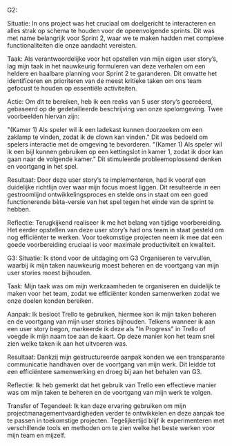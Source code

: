 G2:

Situatie: In ons project was het cruciaal om doelgericht te interacteren en alles strak op schema te houden voor de opeenvolgende sprints. Dit was met name belangrijk voor Sprint 2, waar we te maken hadden met complexe functionaliteiten die onze aandacht vereisten.

Taak: Als verantwoordelijke voor het opstellen van mijn eigen user story’s, lag mijn taak in het nauwkeurig formuleren van deze verhalen om een heldere en haalbare planning voor Sprint 2 te garanderen. Dit omvatte het identificeren en prioriteren van de meest kritieke taken om ons team gefocust te houden op essentiële activiteiten.

Actie: Om dit te bereiken, heb ik een reeks van 5 user story’s gecreëerd, gebaseerd op de gedetailleerde beschrijving van onze spelomgeving. Twee voorbeelden hiervan zijn:

"(Kamer 1) Als speler wil ik een ladekast kunnen doorzoeken om een zaklamp te vinden, zodat ik de clown kan vinden." Dit was bedoeld om spelers interactie met de omgeving te bevorderen.
"(Kamer 1) Als speler wil ik een bijl kunnen gebruiken op een kettingslot in kamer 1, zodat ik door kan gaan naar de volgende kamer." Dit stimuleerde probleemoplossend denken en voortgang in het spel.

Resultaat: Door deze user story’s te implementeren, had ik vooraf een duidelijke richtlijn over waar mijn focus moest liggen. Dit resulteerde in een gestroomlijnd ontwikkelingsproces en stelde ons in staat om een goed functionerende bèta-versie van het spel tegen het einde van de sprint te hebben.

Reflectie: Terugkijkend realiseer ik me het belang van tijdige voorbereiding. Het eerder opstellen van deze user story’s had ons team in staat gesteld om nog efficiënter te werken. Voor toekomstige projecten neem ik mee dat een goede voorbereiding cruciaal is voor maximale productiviteit en kwaliteit.

G3:
Situatie: Ik stond voor de uitdaging om G3 Organiseren te vervullen, waarbij ik mijn taken nauwkeurig moest beheren en de voortgang van mijn user stories moest bijhouden.

Taak: Mijn taak was om mijn werkzaamheden te organiseren en duidelijk te maken voor het team, zodat we efficiënter konden samenwerken zodat we onze doelen konden bereiken.

Aanpak: Ik besloot Trello te gebruiken, hiermee kon ik mijn taken beheren en de voortgang van mijn user stories bijhouden. Telkens wanneer ik aan een user story begon, markeerde ik deze als "In Progress" in Trello of voegde ik mijn naam toe aan de kaart. Op deze manier kon het team snel zien welke taken ik aan het uitvoeren was.

Resultaat: Dankzij mijn gestructureerde aanpak konden we een transparante communicatie handhaven over de voortgang van mijn werk. Dit leidde tot een efficiëntere samenwerking en droeg bij aan het behalen van G3.

Reflectie: Ik heb gemerkt dat het gebruik van Trello een effectieve manier was om mijn taken te beheren en de voortgang van mijn werk te volgen.

Transfer of Tegendeel: Ik kan deze ervaring gebruiken om mijn projectmanagementvaardigheden verder te ontwikkelen en deze aanpak toe te passen in toekomstige projecten. Tegelijkertijd blijf ik experimenteren met verschillende tools en methoden om te zien welke het beste werken voor mijn team en mijzelf.
